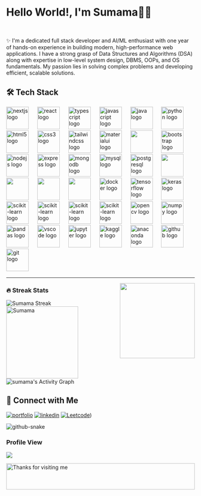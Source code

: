 
# Hello World!, I'm Sumama👋🏼

<br/>

<p>
✨  I'm a dedicated full stack developer and AI/ML enthusiast with one year of hands-on experience in building modern, high-performance web applications. I have a strong grasp of Data Structures and Algorithms (DSA) along with expertise in low-level system design, DBMS, OOPs, and OS fundamentals. My passion lies in solving complex problems and developing efficient, scalable solutions.
</p>


## 🛠️ Tech Stack 

<div align="left">
  <img src="https://cdn.jsdelivr.net/gh/devicons/devicon/icons/nextjs/nextjs-original.svg" height="60" alt="nextjs logo"  />
  <img width="15"  />
  <img src="https://cdn.jsdelivr.net/gh/devicons/devicon/icons/react/react-original.svg" height="60" alt="react logo"  />
  <img width="15"  />
  <img src="https://cdn.jsdelivr.net/gh/devicons/devicon/icons/typescript/typescript-original.svg" height="60" alt="typescript logo"  />
  <img width="15"  />
  <img src="https://cdn.jsdelivr.net/gh/devicons/devicon/icons/javascript/javascript-original.svg" height="60" alt="javascript logo"  />
  <img width="15"  />
  <img src="https://cdn.jsdelivr.net/gh/devicons/devicon/icons/java/java-original.svg" height="60" alt="java logo"  />
  <img width="15"  />
  <img src="https://cdn.jsdelivr.net/gh/devicons/devicon/icons/python/python-original.svg" height="60" alt="python logo"  />
  <img width="15"  />
  <img src="https://cdn.jsdelivr.net/gh/devicons/devicon/icons/html5/html5-original.svg" height="60" alt="html5 logo"  />
  <img width="15"  />
  <img src="https://cdn.jsdelivr.net/gh/devicons/devicon/icons/css3/css3-original.svg" height="60" alt="css3 logo"  />
  <img width="15"  />
  <img src="https://cdn.simpleicons.org/tailwindcss/06B6D4" height="60" alt="tailwindcss logo"  />
  <img width="15"  />
  <img src="https://cdn.jsdelivr.net/gh/devicons/devicon/icons/materialui/materialui-original.svg" height="60" alt="materialui logo"  />
  <img width="15"  />
  <img src="https://cdn.worldvectorlogo.com/logos/framer-motion.svg" height="60"> 
  <img width="15"  />
  <img src="https://cdn.jsdelivr.net/gh/devicons/devicon/icons/bootstrap/bootstrap-original.svg" height="60" alt="bootstrap logo"  />
  <img width="15"  />
  <img src="https://cdn.jsdelivr.net/gh/devicons/devicon/icons/nodejs/nodejs-original.svg" height="60" alt="nodejs logo"  />
  <img width="15"  />
  <img src="https://img.shields.io/badge/Express-000000?logo=express&logoColor=white&style=for-the-badge" height="60" alt="express logo"  />
  <img width="15"  />
  <img src="https://cdn.jsdelivr.net/gh/devicons/devicon/icons/mongodb/mongodb-original.svg" height="60" alt="mongodb logo"  />
  <img width="15"  />
  <img src="https://cdn.jsdelivr.net/gh/devicons/devicon/icons/mysql/mysql-original.svg" height="60" alt="mysql logo"  />
  <img width="15"  />
  <img src="https://cdn.jsdelivr.net/gh/devicons/devicon/icons/postgresql/postgresql-original.svg" height="60" alt="postgresql logo"  />
  <img width="15"  />

  <img src="https://cdn.worldvectorlogo.com/logos/prisma-3.svg" height="60"> 
    <img width="15"  />
  <img src="https://next-auth.js.org/img/logo/logo-sm.png" height="60"> 
    <img width="15"  />
  <img src="https://img.icons8.com/?size=100&id=rHpveptSuwDz&format=png&color=000000" height="60"> 
    <img width="15"  />
  <img src="https://user-images.githubusercontent.com/958486/218346783-72be5ae3-b953-4dd7-b239-788a882fdad6.svg" height="60"> 
    <img width="15"  />
  <img src="https://cdn.jsdelivr.net/gh/devicons/devicon/icons/docker/docker-original.svg" height="60" alt="docker logo"  />
  <img width="15"  />
  <img src="https://cdn.jsdelivr.net/gh/devicons/devicon/icons/tensorflow/tensorflow-original.svg" height="60" alt="tensorflow logo"  />
  <img width="15"  />
  <img src="https://upload.wikimedia.org/wikipedia/commons/thumb/a/ae/Keras_logo.svg/768px-Keras_logo.svg.png" height="60" alt="keras logo"  />
  <img width="15"  />
  <img src="https://registry.npmmirror.com/@lobehub/icons-static-png/latest/files/dark/langchain-color.png" height="60" alt="scikit-learn logo"  />
  <img width="15"  />
  <img src="https://huggingface.co/front/assets/huggingface_logo-noborder.svg" height="60" alt="scikit-learn logo"  />
  <img width="15"  />
  <img src="https://scikit-learn.org/stable/_static/scikit-learn-logo-small.png" height="60" alt="scikit-learn logo"  />
  <img width="15"  />
  <img src="https://www.mlflow.org/docs/1.22.0/_static/MLflow-logo-final-black.png" height="60" alt="scikit-learn logo"  />
  <img width="15"  />
  <img src="https://cdn.jsdelivr.net/gh/devicons/devicon/icons/opencv/opencv-original.svg" height="60" alt="opencv logo"  />
  <img width="15"  />
  <img src="https://cdn.jsdelivr.net/gh/devicons/devicon/icons/numpy/numpy-original.svg" height="60" alt="numpy logo"  />
  <img width="15"  />
  <img src="https://cdn.jsdelivr.net/gh/devicons/devicon/icons/pandas/pandas-original.svg" height="60" alt="pandas logo"  />
  <img width="15"  />
  <img src="https://cdn.jsdelivr.net/gh/devicons/devicon/icons/vscode/vscode-original.svg" height="60" alt="vscode logo"  />
  <img width="15"  />
  <img src="https://cdn.jsdelivr.net/gh/devicons/devicon/icons/jupyter/jupyter-original.svg" height="60" alt="jupyter logo"  />
  <img width="15"  />
  <img src="https://cdn.jsdelivr.net/gh/devicons/devicon/icons/kaggle/kaggle-original.svg" height="60" alt="kaggle logo"  />
  <img width="15"  />
  <img src="https://cdn.jsdelivr.net/gh/devicons/devicon/icons/anaconda/anaconda-original.svg" height="60" alt="anaconda logo"  />
  <img width="15"  />
  <img src="https://skillicons.dev/icons?i=github" height="60" alt="github logo"  />
  <img width="15"  />
  <img src="https://cdn.jsdelivr.net/gh/devicons/devicon/icons/git/git-original.svg" height="60" alt="git logo"  />
  <img width="15"  />
</div>

----
<img align='right' src='https://user-images.githubusercontent.com/5713670/87202985-820dcb80-c2b6-11ea-9f56-7ec461c497c3.gif' width='200'>

  <h3>🔥 Streak Stats</h3>
    <img title="🔥 Get streak stats for your profile at git.io/streak-stats" alt="Sumama Streak" src="https://github-readme-streak-stats-eight.vercel.app/?user=sumamakhan761&theme=github-dark-dimmed&hide_border=true&short_numbers=true"/>
<img alt=Sumama Top Languages" src="https://github-readme-stats.vercel.app/api/top-langs/?username=sumamakhan761&langs_count=8&layout=compact&theme=react&hide_border=true&bg_color=24292F&title_color=539BF5&icon_color=F8D866&hide=Jupyter%20Notebook,Roff" height="192px"/>
<br/>

 <img alt="sumama's Activity Graph" src="https://github-readme-activity-graph.vercel.app/graph/?username=sumamakhan761&bg_color=24292F&color=539BF5&line=F85D7F&point=FFFFFF&hide_border=true" />
  

## 🔗 Connect with Me
[![portfolio](https://img.shields.io/badge/my_portfolio-000?style=for-the-badge&logo=ko-fi&logoColor=white)](https://portfoliosumama.vercel.app/)
[![linkedin](https://img.shields.io/badge/linkedin-0A66C2?style=for-the-badge&logo=linkedin&logoColor=white)](https://www.linkedin.com/in/sumama-khan)
[![Leetcode](https://img.shields.io/badge/Leetocode-1DA1F2?style=for-the-badge&logo=Leetcode&logoColor=yellow)](https://leetcode.com/u/sumamakhan))

<picture>
  <source media="(prefers-color-scheme: dark)" srcset="https://raw.githubusercontent.com/tobiasmeyhoefer/tobiasmeyhoefer/output/github-snake-dark.svg" />
  <source media="(prefers-color-scheme: light)" srcset="https://raw.githubusercontent.com/tobiasmeyhoefer/tobiasmeyhoefer/output/github-snake.svg" />
  <img alt="github-snake" src="https://raw.githubusercontent.com/tobiasmeyhoefer/tobiasmeyhoefer/output/github-snake.svg" />
</picture>


<div>
  <h3>Profile View</h3>
  <p align="left">
  <img src="https://profile-counter.glitch.me/sumama/count.svg?"  />
</p>
<img height="70" alt="Thanks for visiting me" width="100%" src="https://raw.githubusercontent.com/BrunnerLivio/brunnerlivio/master/images/marquee.svg" />
</div>

